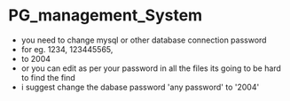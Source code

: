# PG_management_System

* you need to change mysql or other database connection password
* for eg. 1234, 123445565,
* to 2004
* or you can edit as per your password in all the files its going to be hard to find the find
* i suggest change the dabase password 'any password' to '2004'
